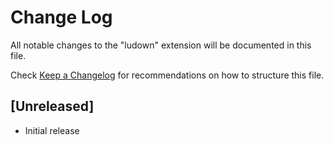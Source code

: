 # Change Log

All notable changes to the "ludown" extension will be documented in this file.

Check [Keep a Changelog](http://keepachangelog.com/) for recommendations on how to structure this file.

## [Unreleased]

- Initial release